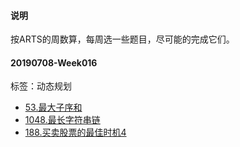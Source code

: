 #### 说明
按ARTS的周数算，每周选一些题目，尽可能的完成它们。



#### 20190708-Week016

标签：动态规划

- [53.最大子序和](https://leetcode-cn.com/problems/maximum-subarray/)
- [1048.最长字符串链](https://leetcode-cn.com/problems/longest-string-chain/)
- [188.买卖股票的最佳时机4](https://leetcode-cn.com/problems/best-time-to-buy-and-sell-stock-iv/)
